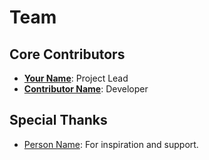 # Team

## Core Contributors
- **[Your Name](https://github.com/your-profile)**: Project Lead
- **[Contributor Name](https://github.com/contributor-profile)**: Developer

## Special Thanks
- [Person Name](https://link.com): For inspiration and support.
